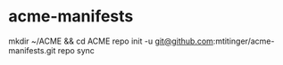 # acme-manifests

mkdir ~/ACME && cd ACME
repo init -u git@github.com:mtitinger/acme-manifests.git
repo sync

